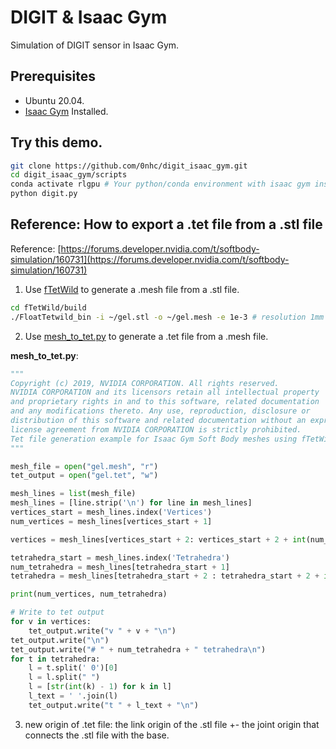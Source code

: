 # DIGIT & Isaac Gym
Simulation of DIGIT sensor in Isaac Gym.

## Prerequisites
* Ubuntu 20.04.
* [Isaac Gym](https://developer.nvidia.com/isaac-gym) Installed.

## Try this demo.
```sh
git clone https://github.com/0nhc/digit_isaac_gym.git
cd digit_isaac_gym/scripts
conda activate rlgpu # Your python/conda environment with isaac gym installed.
python digit.py
```

## Reference: How to export a .tet file from a .stl file
Reference: [https://forums.developer.nvidia.com/t/softbody-simulation/160731](https://forums.developer.nvidia.com/t/softbody-simulation/160731)
1. Use [fTetWild](https://github.com/wildmeshing/fTetWild) to generate a .mesh file from a .stl file.
```sh
cd fTetWild/build
./FloatTetwild_bin -i ~/gel.stl -o ~/gel.mesh -e 1e-3 # resolution 1mm
```

2. Use [mesh_to_tet.py](https://gist.github.com/gavrielstate/a4b8910787c15fffbd4970c0ba862d60) to generate a .tet file from a .mesh file.</br>

**mesh_to_tet.py**:
```python
"""
Copyright (c) 2019, NVIDIA CORPORATION. All rights reserved.
NVIDIA CORPORATION and its licensors retain all intellectual property
and proprietary rights in and to this software, related documentation
and any modifications thereto. Any use, reproduction, disclosure or
distribution of this software and related documentation without an express
license agreement from NVIDIA CORPORATION is strictly prohibited.
Tet file generation example for Isaac Gym Soft Body meshes using fTetWild
"""

mesh_file = open("gel.mesh", "r")
tet_output = open("gel.tet", "w")

mesh_lines = list(mesh_file)
mesh_lines = [line.strip('\n') for line in mesh_lines]
vertices_start = mesh_lines.index('Vertices')
num_vertices = mesh_lines[vertices_start + 1]

vertices = mesh_lines[vertices_start + 2: vertices_start + 2 + int(num_vertices)]

tetrahedra_start = mesh_lines.index('Tetrahedra')
num_tetrahedra = mesh_lines[tetrahedra_start + 1]
tetrahedra = mesh_lines[tetrahedra_start + 2 : tetrahedra_start + 2 + int(num_tetrahedra)]

print(num_vertices, num_tetrahedra)

# Write to tet output
for v in vertices:
	tet_output.write("v " + v + "\n")
tet_output.write("\n")
tet_output.write("# " + num_tetrahedra + " tetrahedra\n")
for t in tetrahedra:
	l = t.split(' 0')[0]
	l = l.split(" ")
	l = [str(int(k) - 1) for k in l]
	l_text = ' '.join(l)
	tet_output.write("t " + l_text + "\n")
```

3. new origin of .tet file:
the link origin of the .stl file +- the joint origin that connects the .stl file with the base.